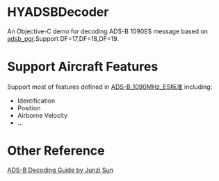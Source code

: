 # HYADSBDecoder
An Objective-C demo for decoding ADS-B 1090ES message based on [adsb_pgr](https://github.com/pbsujit/adsb-pgr).Support DF=17,DF=18,DF=19.
# Support Aircraft Features
Support most of features defined in [ADS-B_1090MHz_ES标准]()
including:
* Identification
* Position
* Airborne Velocity
* ...

# Other Reference
[ADS-B Decoding Guide by Junzi Sun](https://media.readthedocs.org/pdf/adsb-decode-guide/latest/adsb-decode-guide.pdf)
